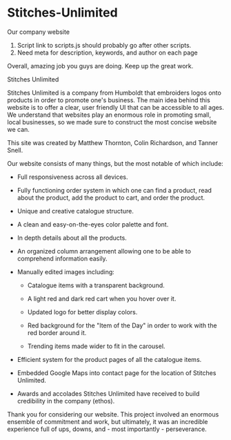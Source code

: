 # Stitches-Unlimited
Our company website

1. Script link to scripts.js should probably go after other scripts.
2. Need meta for description, keywords, and author on each page

Overall, amazing job you guys are doing. Keep up the great work.

Stitches Unlimited

Stitches Unlimited is a company from Humboldt that embroiders logos onto products in order to promote one's business. The main idea behind this website is to offer a clear, user friendly UI that can be accessible to all ages. We understand that websites play an enormous role in promoting small, local businesses, so we made sure to construct the most concise website we can.

This site was created by Matthew Thornton, Colin Richardson, and Tanner Snell.

Our website consists of many things, but the most notable of which include:

- Full responsiveness across all devices.

- Fully functioning order system in which one can find a product, read about the product, add the product to cart, and order the product.

- Unique and creative catalogue structure.

- A clean and easy-on-the-eyes color palette and font.

- In depth details about all the products.

- An organized column arrangement allowing one to be able to comprehend information easily.

- Manually edited images including:

  - Catalogue items with a transparent background.

  - A light red and dark red cart when you hover over it.

  - Updated logo for better display colors.

  - Red background for the "Item of the Day" in order to work with the red border around it.

  - Trending items made wider to fit in the carousel.

- Efficient system for the product pages of all the catalogue items.

- Embedded Google Maps into contact page for the location of Stitches Unlimited.

- Awards and accolades Stitches Unlimited have received to build credibility in the company (ethos).

Thank you for considering our website. This project involved an enormous ensemble of commitment and work, but ultimately, it was an incredible experience full of ups, downs, and - most importantly - perseverance.
